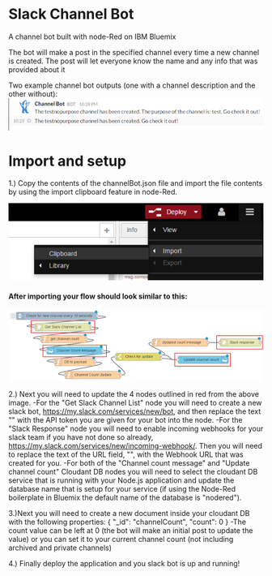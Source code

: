 # Slack Channel Bot
A channel bot built with node-Red on IBM Bluemix

The bot will make a post in the specified channel every time a new channel is created. The post will let everyone know the name and any info that was provided about it

Two example channel bot outputs (one with a channel description and the other without):
![alt tag](https://github.com/franklsm1/SlackChannelBot/blob/master/exampleBot.png)

# Import and setup
1.) Copy the contents of the channelBot.json file and import the file contents by using the import clipboard feature in node-Red.

![alt tag](https://github.com/franklsm1/SlackChannelBot/blob/master/import.PNG)


#### After importing your flow should look similar to this:
![alt tag](https://github.com/franklsm1/SlackChannelBot/blob/master/nodeFlow.PNG)

2.) Next you will need to update the 4 nodes outlined in red from the above image.
  -For the "Get Slack Channel List" node you will need to create a new slack bot, https://my.slack.com/services/new/bot, and then replace the text "<Slack API Bot Token Goes Here>" with the API token you are given for your bot into the node.
  -For the "Slack Response" node you will need to enable incoming webhooks for your slack team if you have not done so already, https://my.slack.com/services/new/incoming-webhook/. Then you will need to replace the text of the URL field, "<Slack Incoming Webhook URL Goes Here>", with the Webhook URL that was created for you.
  -For both of the "Channel count message" and "Update channel count" Cloudant DB nodes you will need to select the cloudant DB service that is running with your Node.js application and update the database name that is setup for your service (if using the Node-Red boilerplate in Bluemix the default name of the database is "nodered").
  
3.)Next you will need to create a new document inside your cloudant DB with the following properties:
  {
    "_id": "channelCount",
    "count": 0
  }
  -The count value can be left at 0 (the bot will make an initial post to update the value) or you can set it to your current channel count (not including archived and private channels)
  
4.) Finally deploy the application and you slack bot is up and running!
